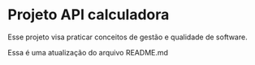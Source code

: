 # Projeto API calculadora

Esse projeto visa praticar conceitos de gestão e qualidade de software.

Essa é uma atualização do arquivo README.md

